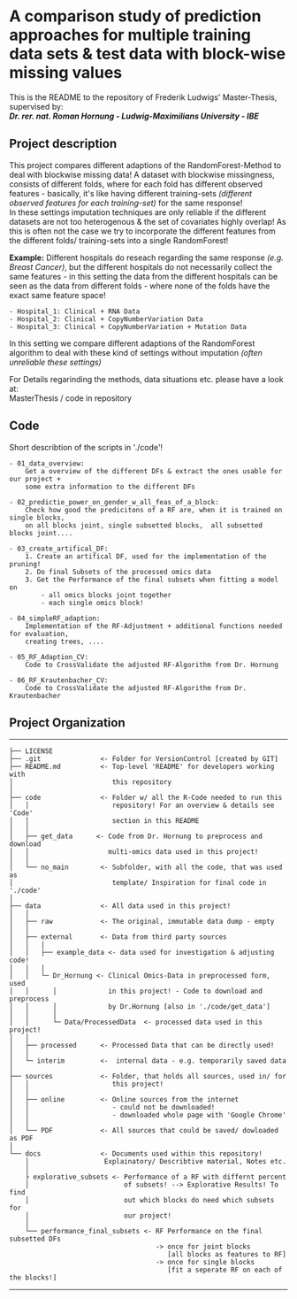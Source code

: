 # A comparison study of prediction approaches for multiple training data sets & test data with block-wise missing values
This is the README to the repository of Frederik Ludwigs' Master-Thesis, supervised by: <br>
***Dr. rer. nat. Roman Hornung - Ludwig-Maximilians University - IBE***

## Project description
This project compares different adaptions of the RandomForest-Method to deal with blockwise missing data! A dataset with blockwise missingness, consists of different folds, where for each fold has different observed features - basically, it's like having different training-sets *(different observed features for each training-set)* for the same response! <br>
In these settings imputation techniques are only reliable if the different datasets are not too heterogenous & the set of covariates highly overlap! As this is often not the case we try to incorporate the different features from the different folds/ training-sets into a single RandomForest!

**Example:**
Different hospitals do reseach regarding the same response *(e.g. Breast Cancer)*, but the different hospitals do not necessarily collect the same features - in this setting the data from the different hospitals can be seen as the data from different folds - where none of the folds have the exact same feature space!
``` 
- Hospital_1: Clinical + RNA Data
- Hospital_2: Clinical + CopyNumberVariation Data
- Hospital_3: Clinical + CopyNumberVariation + Mutation Data
```
In this setting we compare different adaptions of the RandomForest algorithm to deal with these kind of settings without imputation *(often unreliable these settings)* <p/>
For Details regarinding the methods, data situations etc. please have a look at: <br> 
     MasterThesis / code in repository

## Code
Short describtion of the scripts in './code'!
``` 
- 01_data_overview: 
    Get a overview of the different DFs & extract the ones usable for our project + 
    some extra information to the different DFs

- 02_predictie_power_on_gender_w_all_feas_of_a_block:
    Check how good the predicitons of a RF are, when it is trained on single blocks, 
    on all blocks joint, single subsetted blocks,  all subsetted blocks joint....

- 03_create_artifical_DF:   
    1. Create an artifical DF, used for the implementation of the pruning!
    2. Do final Subsets of the processed omics data
    3. Get the Performance of the final subsets when fitting a model on
        - all omics blocks joint together
        - each single omics block! 

- 04_simpleRF_adaption:
    Implementation of the RF-Adjustment + additional functions needed for evaluation,
    creating trees, ....

- 05_RF_Adaption_CV:
    Code to CrossValidate the adjusted RF-Algorithm from Dr. Hornung

- 06_RF_Krautenbacher_CV:
    Code to CrossValidate the adjusted RF-Algorithm from Dr. Krautenbacher
```

## Project Organization
------------
    ├── LICENSE
    ├── .git               <- Folder for VersionControl [created by GIT]
    ├── README.md          <- Top-level 'README' for developers working with
    │                         this repository
    │
    ├── code               <- Folder w/ all the R-Code needed to run this 
    │   │                     repository! For an overview & details see 'Code'
    │   │                     section in this README
    │   │
    │   ├── get_data      <- Code from Dr. Hornung to preprocess and download 
    │   │                    multi-omics data used in this project!
    │   │     
    │   └── no_main        <- Subfolder, with all the code, that was used as 
    │                         template/ Inspiration for final code in './code'
    │  
    ├── data               <- All data used in this project!
    │   │   
    │   ├── raw            <- The original, immutable data dump - empty
    │   │
    │   ├── external       <- Data from third party sources
    │   │   | 
    │   │   ├── example_data <- data used for investigation & adjusting code!
    │   │   | 
    │   │   └─ Dr_Hornung <- Clinical Omics-Data in preprocessed form, used
    │   │      │             in this project! - Code to download and preprocess
    │   │      │             by Dr.Hornung [also in './code/get_data'] 
    │   │      │
    │   │      └─ Data/ProcessedData  <- processed data used in this project!
    │   │
    │   ├── processed      <- Processed Data that can be directly used!
    │   │
    │   └─ interim         <-  internal data - e.g. temporarily saved data
    │ 
    ├── sources            <- Folder, that holds all sources, used in/ for
    │   │                     this project!
    │   │   
    │   ├── online         <- Online sources from the internet 
    │   │                     - could not be downloaded!
    │   │                     - downloaded whole page with 'Google Chrome'
    │   │
    │   └── PDF            <- All sources that could be saved/ dowloaded as PDF
    │
    └── docs               <- Documents used within this repository! 
        │                   Explainatory/ Describtive material, Notes etc.
        │ 
        ├ explorative_subsets <- Performance of a RF with differnt percent 
        │                        of subsets! --> Explorative Results! To find
        │                        out which blocks do need which subsets for 
        │                        our project!
        │
        └── performance_final_subsets <- RF Performance on the final subsetted DFs
                                         -> once for joint blocks
                                            [all blocks as features to RF]
                                         -> once for single blocks
                                            [fit a seperate RF on each of the blocks!] 
--------
